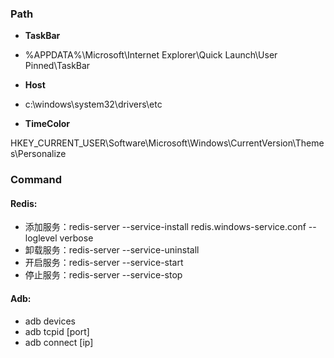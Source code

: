 ### Path

- **TaskBar**
- %APPDATA%\Microsoft\Internet Explorer\Quick Launch\User Pinned\TaskBar

- **Host**
- c:\windows\system32\drivers\etc

- **TimeColor**

HKEY_CURRENT_USER\Software\Microsoft\Windows\CurrentVersion\Themes\Personalize

### Command

#### Redis:

- 添加服务：redis-server --service-install redis.windows-service.conf --loglevel verbose
- 卸载服务：redis-server --service-uninstall
- 开启服务：redis-server --service-start
- 停止服务：redis-server --service-stop

#### Adb:

- adb devices
- adb tcpid [port]
- adb connect [ip]
